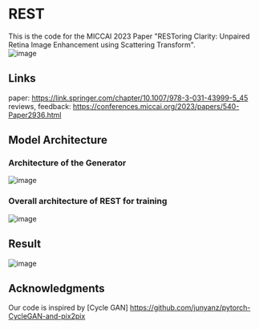 
# REST
This is the code for the MICCAI 2023 Paper "RESToring Clarity: Unpaired Retina Image Enhancement using Scattering Transform".  
![image](https://github.com/Nimbus1997/REST/assets/66589193/99a433fc-d648-4f08-ae80-2f53084d4100)


## Links
paper: https://link.springer.com/chapter/10.1007/978-3-031-43999-5_45  
reviews, feedback: https://conferences.miccai.org/2023/papers/540-Paper2936.html  

  

## Model Architecture
###  Architecture of the Generator
![image](https://github.com/Nimbus1997/REST/assets/66589193/856b62fa-1139-47ed-b9fc-d02699ac6b9c)

### Overall architecture of REST for training
![image](https://github.com/Nimbus1997/REST/assets/66589193/ab2b4971-00c6-438d-99d2-c6a8aafb517a)

    

## Result
![image](https://github.com/Nimbus1997/REST/assets/66589193/e87746d7-ebc0-4c9c-96f7-0ae5db3805be)


## Acknowledgments
Our code is inspired by [Cycle GAN] https://github.com/junyanz/pytorch-CycleGAN-and-pix2pix 
